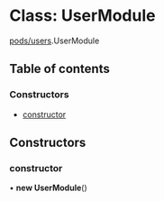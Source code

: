 # Class: UserModule

[pods/users](../modules/pods_users.md).UserModule

## Table of contents

### Constructors

- [constructor](pods_users.UserModule.md#constructor)

## Constructors

### <a id="constructor" name="constructor"></a> constructor

• **new UserModule**()
